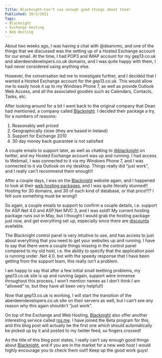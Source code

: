 ```yaml
---
Title: Blacknight–Can’t say enough good things about them!
Published: 30/3/2011
Tags:
- Blacknight
- Exchange Hosting
- Web Hosting
---
```


About two weeks ago, I was having a chat with @deanvmc, and one of the things that we discussed was the setting up of a Hosted Exchange account for our email. At the time, I had POP3 and IMAP account for my gep13.co.uk and aberdeendevelopers.co.uk domains, and I was quite happy with them, I had never considered using anything else.

However, the conversation led me to investigate further, and I decided that I wanted a Hosted Exchange account for the gep13.co.uk. This would allow me to easily hook it up to my Windows Phone 7, as well as provide Outlook Web Access, and all the associated goodies such as Calendars, Contacts, Tasks, etc.

After looking around for a bit I went back to the original company that Dean had mentioned, a company called [Blacknight](http://www.blacknight.com/). I decided their package a try, for a numbers of reasons:
  
1. Reasonably well priced
1. Geographically close (they are based in Ireland)
1. Support for Exchange 2010
1. 30 day money back guarantee is not satisfied
 
A couple emails to support later, as well as chatting to [@blacknight](http://twitter.com/blacknight) on twitter, and my Hosted Exchange account was up and running. I had access to Webmail, I was connected to it via my Windows Phone 7, and I was connected to it via Outlook on my desktop. Things really did “just work”, and I really can’t recommend them enough!!

After a couple days, I was on the [Blacknight](http://www.blacknight.com/) website again, and I happened to look at their [web hosting packages](http://www.blacknight.com/shared-hosting.html), and I was quite literally stunned!! Hosting for 30 domains, and 30 of each kind of database, or that price?!? I felt sure something must be wrong!!

So again, a couple emails to support to confirm a couple details, i.e. support for ASP.Net 4.0 and ASP.Net MVC 3, and I was sold!! My current hosting package runs out in May, but I thought I would grab the hosting package just now, and get everything set up, especially since there are [discounts](http://domainoffers.me/) available.

The Blacknight control panel is very intuitive to use, and has access to just about everything that you need to get your websites up and running. I have to say that there were a couple things missing in the control panel compared to my old host, i.e. the ability to specify that the application pool is running under .Net 4.0, but with the speedy response that I have been getting from the support team, this really isn’t a problem.

I am happy to say that after a few initial small teething problems, my gep13.co.uk site is up and running (again, support were immense throughout this process, I won’t mention names as I don’t think I am “allowed” to, but they have all been very helpful!)

Now that gep13.co.uk is working, I will start the transition of the aberdeendevelopers.co.uk site on their servers as well, but I can’t see any reason why this again shouldn’t “just work”.

On top of the Exchange and Web Hosting, [Blacknight](http://www.blacknight.com/) also offer another interesting service called [rss.me](http://rss.me/). I have joined the Beta program for this, and this blog post will actually be the first one which should automatically be picked up by it and posted to my twiiter feed, so fingers crossed!

As the title of this blog post states, I really can’t say enough good things about [Blacknight](http://www.blacknight.com/), and if you are in the market for a new web host I would highly encourage you to check them out!! Keep up the good work guys!
